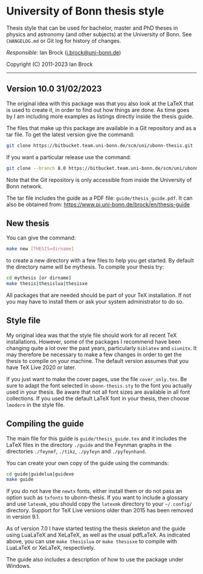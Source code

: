 # University of Bonn thesis style

Thesis style that can be used for bachelor, master and PhD theses
in physics and astronomy (and other subjects) at the University of Bonn.
See `CHANGELOG.md` or Git log for history of changes.

*Responsible:* Ian Brock (i.brock@uni-bonn.de)

Copyright (C) 2011-2023 Ian Brock

------

## Version 10.0 31/02/2023

The original idea with this package was that you also look at the LaTeX that
is used to create it, in order to find out how things are done.
As time goes by I am including more examples as listings directly inside the thesis guide.

The files that make up this package are available in a Git
repository and as a tar file. To get the latest version
give the command:

```bash
git clone https://bitbucket.team.uni-bonn.de/scm/uni/ubonn-thesis.git
```

If you want a particular release use the command:

```bash
git clone --branch 8.0 https://bitbucket.team.uni-bonn.de/scm/uni/ubonn-thesis.git
```

Note that the Git repository is only accessible from inside the University of Bonn network.

The tar file includes the guide as a PDF file: `guide/thesis_guide.pdf`.
It can also be obtained from:
<https://www.pi.uni-bonn.de/brock/en/thesis-guide>

## New thesis

You can give the command:

```bash
make new [THESIS=dirname]
```

to create a new directory with a few files to help you get
started. By default the directory name will be mythesis.
To compile your thesis try:

```bash
cd mythesis [or dirname]
make thesis|thesislua|thesisxe
```

All packages that are needed should be part of your TeX installation.
If not you may have to install them or ask your system administrator to do so.

## Style file

My original idea was that the style file should work for all recent
TeX installations.  However, some of the packages I recommend have
been changing quite a lot over the past years, particularly
`biblatex` and `siunitx`.  It may therefore be necessary to make a few
changes in order to get the thesis to compile on your machine.
The default version assumes that you have TeX Live 2020 or later.

If you just want to make the cover pages, use the file `cover_only.tex`.
Be sure to adapt the font selected in `ubonn-thesis.sty` to the font
you actually used in your thesis. Be aware that not all font sizes are
available in all font collections. If you used the default LaTeX font
in your thesis, then choose `lmodern` in the style file.

## Compiling the guide

The main file for this guide is `guide/thesis_guide.tex` and it
includes the LaTeX files in the directory `./guide` and the
Feynman graphs in the directories `./feynmf`, `./tikz`, `./pyfeyn` and `./pyfeynhand`.

You can create your own copy of the guide using the commands:

```bash
cd guide|guidelua|guidexe
make guide
```

If you do not have the `newtx` fonts, either install them 
or do not pass an option such as `txfonts` to ubonn-thesis.
If you want to include a glossary and use `latexmk`, you should copy the `latexmk`
directory to your `~/.config/` directory.
Support for TeX Live versions older than 2015 has been removed in version 9.1.

As of version 7.0 I have started testing the thesis skeleton and the guide using
LuaLaTeX and XeLaTeX, as well as the usual pdfLaTeX.
As indicated above, you can use `make thesislua` or `make thesisxe`
to compile with LuaLaTeX or XeLaTeX, respectively.

The guide also includes a description of how to use the package under Windows.
